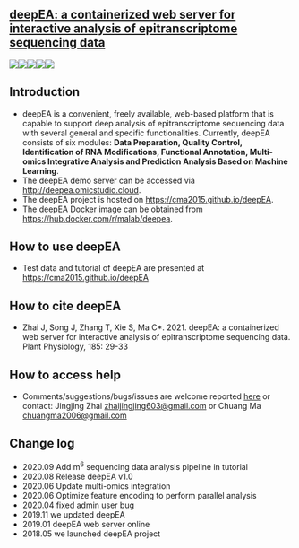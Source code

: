 ## [deepEA: a containerized web server for interactive analysis of epitranscriptome sequencing data](https://cma2015.github.io/deepEA)

<a href="http://www.omicstudio.cloud:4006/" target="_blank"><img src="https://img.shields.io/badge/Web_server-ready-red.svg"></a><a href="https://hub.docker.com/r/malab/deepea" target="_blank"><img src="https://img.shields.io/badge/Docker_image-ready-red.svg" target="_blank"></a><a href="https://hub.docker.com/r/malab/deepea" target="_blank"><img src="https://img.shields.io/docker/pulls/malab/deepea"></a><a href="https://github.com/cma2015/deepEA" target="_blank"><img src="https://img.shields.io/badge/Source%20codes-support-blue"></a><a href="http://www.omicstudio.cloud:4006/static/test_data.zip" target="_blank"><img src="https://img.shields.io/badge/Test_data-support-blue.svg"></a>

## Introduction
- deepEA is a convenient, freely available, web-based platform that is capable to support deep analysis of epitranscriptome sequencing data with several general and specific functionalities. Currently, deepEA consists of six modules: **Data Preparation, Quality Control, Identification of RNA Modifications, Functional Annotation, Multi-omics Integrative Analysis and Prediction Analysis Based on Machine Learning**. 
- The deepEA demo server can be accessed via http://deepea.omicstudio.cloud.
- The deepEA project is hosted on https://cma2015.github.io/deepEA.
- The deepEA Docker image can be obtained from https://hub.docker.com/r/malab/deepea.

## How to use deepEA
- Test data and tutorial of deepEA are presented at https://cma2015.github.io/deepEA

## How to cite deepEA
- Zhai J, Song J, Zhang T, Xie S, Ma C*. 2021. deepEA: a containerized web server for interactive analysis of epitranscriptome sequencing data. Plant Physiology, 185: 29-33

## How to access help
* Comments/suggestions/bugs/issues are welcome reported [here](https://github.com/cma2015/deepEA/issues) or contact: Jingjing Zhai zhaijingjing603@gmail.com or Chuang Ma chuangma2006@gmail.com

## Change log
- 2020.09 Add m<sup>6</sup> sequencing data analysis pipeline in tutorial
- 2020.08 Release deepEA v1.0
- 2020.06 Update multi-omics integration
- 2020.06 Optimize feature encoding to perform parallel analysis
- 2020.04 fixed admin user bug
- 2019.11 we updated deepEA
- 2019.01 deepEA web server online
- 2018.05 we launched deepEA project

